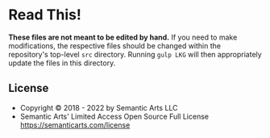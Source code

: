 # Read This!

**These files are not meant to be edited by hand.**
If you need to make modifications, the respective files should be changed within the repository's top-level `src` directory.
Running `gulp LKG` will then appropriately update the files in this directory.

## License

- Copyright © 2018 - 2022 by Semantic Arts LLC
- Semantic Arts' Limited Access Open Source Full License https://semanticarts.com/license
